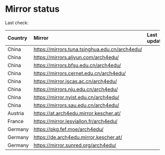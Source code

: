 <script src="./time.js"></script>
# Mirror status
Last check: <script type="text/javascript">localize(1736245492.523217);</script>

|Country|Mirror|Last update|
|:------|:-----|:----------|
|China|https://mirrors.tuna.tsinghua.edu.cn/arch4edu/|<script type="text/javascript">localize(1736188991);</script>|
|China|https://mirrors.aliyun.com/arch4edu/|<script type="text/javascript">localize(1736188991);</script>|
|China|https://mirrors.bfsu.edu.cn/arch4edu/|<script type="text/javascript">localize(1736188991);</script>|
|China|https://mirrors.cernet.edu.cn/arch4edu/|<script type="text/javascript">localize(1736188991);</script>|
|China|https://mirror.iscas.ac.cn/arch4edu/|<script type="text/javascript">localize(1736188991);</script>|
|China|https://mirrors.nju.edu.cn/arch4edu/|<script type="text/javascript">localize(1736145901);</script>|
|China|https://mirror.nyist.edu.cn/arch4edu/|<script type="text/javascript">localize(1736188991);</script>|
|China|https://mirrors.sau.edu.cn/arch4edu/|<script type="text/javascript">localize(1731653531);</script>|
|Austria|https://at.arch4edu.mirror.kescher.at/|<script type="text/javascript">localize(1736188991);</script>|
|France|https://mirror.lesviallon.fr/arch4edu/|<script type="text/javascript">localize(1736188991);</script>|
|Germany|https://pkg.fef.moe/arch4edu/|<script type="text/javascript">localize(1736188991);</script>|
|Germany|https://de.arch4edu.mirror.kescher.at/|<script type="text/javascript">localize(1736188991);</script>|
|Germany|https://mirror.sunred.org/arch4edu/|<script type="text/javascript">localize(1736188991);</script>|

<script src="./tablefilter/tablefilter.js"></script>
<script src="./table.js"></script>